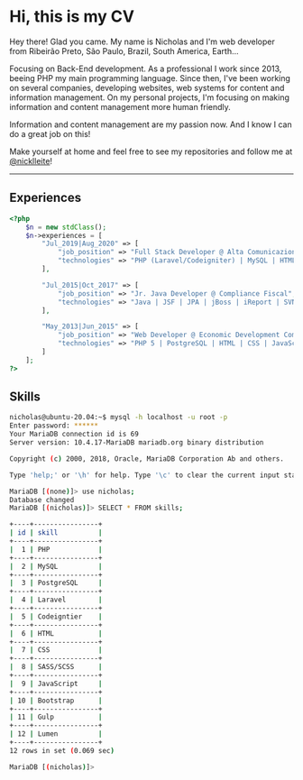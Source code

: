 # Hi, this is my CV

Hey there! Glad you came. My name is Nicholas and I'm web developer from Ribeirão
Preto, São Paulo, Brazil, South America, Earth...

Focusing on Back-End development. As a professional I work since 2013, beeing
PHP my main programming language. Since then, I've been working on several
companies, developing websites, web systems for content and information
management. On my personal projects, I'm focusing on making information and
content management more human friendly.

Information and content management are my passion now. And I know I can do a
great job on this!

Make yourself at home and feel free to see my repositories and follow me at [@nicklleite](https://twitter.com/nicklleite "Twitter / nicklleite")!

---

## Experiences

```php
<?php
    $n = new stdClass();
    $n->experiences = [
        "Jul_2019|Aug_2020" => [
            "job_position" => "Full Stack Developer @ Alta Comunicazione",
            "technologies" => "PHP (Laravel/Codeigniter) | MySQL | HTML | CSS | JavaScript | jQuery | Bootstrap | Gulp | Git | Bitbucket"
        ],

        "Jul_2015|Oct_2017" => [
            "job_position" => "Jr. Java Developer @ Compliance Fiscal",
            "technologies" => "Java | JSF | JPA | jBoss | iReport | SVN"
        ],

        "May_2013|Jun_2015" => [
            "job_position" => "Web Developer @ Economic Development Company of Ribeirao Preto",
            "technologies" => "PHP 5 | PostgreSQL | HTML | CSS | JavaScript | jQuery | Bootstrap | Java | JSF | JPA | SVN"
        ]
    ];
?>
```

## Skills

```bash
nicholas@ubuntu-20.04:~$ mysql -h localhost -u root -p
Enter password: ******
Your MariaDB connection id is 69
Server version: 10.4.17-MariaDB mariadb.org binary distribution

Copyright (c) 2000, 2018, Oracle, MariaDB Corporation Ab and others.

Type 'help;' or '\h' for help. Type '\c' to clear the current input statement.

MariaDB [(none)]> use nicholas;
Database changed
MariaDB [(nicholas)]> SELECT * FROM skills;

+----+----------------+
| id | skill          |
+----+----------------+
|  1 | PHP            |
+----+----------------+
|  2 | MySQL          |
+----+----------------+
|  3 | PostgreSQL     |
+----+----------------+
|  4 | Laravel        |
+----+----------------+
|  5 | Codeigntier    |
+----+----------------+
|  6 | HTML           |
+----+----------------+
|  7 | CSS            |
+----+----------------+
|  8 | SASS/SCSS      |
+----+----------------+
|  9 | JavaScript     |
+----+----------------+
| 10 | Bootstrap      |
+----+----------------+
| 11 | Gulp           |
+----+----------------+
| 12 | Lumen          |
+----+----------------+
12 rows in set (0.069 sec)

MariaDB [(nicholas)]>
```